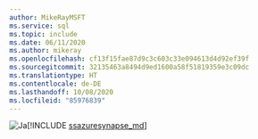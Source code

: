 ```yaml
---
author: MikeRayMSFT
ms.service: sql
ms.topic: include
ms.date: 06/11/2020
ms.author: mikeray
ms.openlocfilehash: cf13f15fae87d9c3c603c33e094613d4d92ef39f
ms.sourcegitcommit: 32135463a8494d9ed1600a58f51819359e3c09dc
ms.translationtype: HT
ms.contentlocale: de-DE
ms.lasthandoff: 10/08/2020
ms.locfileid: "85976839"
---
```

<Token>![Ja](../media/yes-icon.png)[!INCLUDE [ssazuresynapse_md](../ssazuresynapse_md.md)]</Token>

